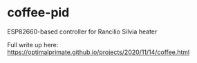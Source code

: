 # coffee-pid
ESP82660-based controller for Rancilio Silvia heater

Full write up here: https://optimalprimate.github.io/projects/2020/11/14/coffee.html

